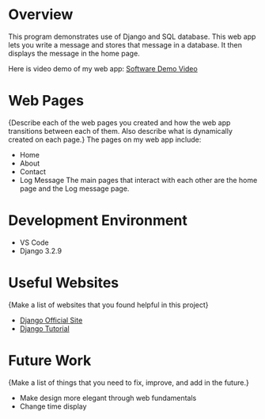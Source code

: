 # Overview

This program demonstrates use of Django and SQL database. This web app lets you write a message and stores that message in a database. It then displays the message in the home page. 

Here is video demo of my web app:
[Software Demo Video](https://youtu.be/c73KL4qcSBg)

# Web Pages

{Describe each of the web pages you created and how the web app transitions between each of them.  Also describe what is dynamically created on each page.}
The pages on my web app include:
* Home
* About
* Contact
* Log Message
The main pages that interact with each other are the home page and the Log message page. 
# Development Environment

* VS Code
* Django 3.2.9

# Useful Websites

{Make a list of websites that you found helpful in this project}
* [Django Official Site](https://docs.djangoproject.com/en/3.0/contents/)
* [Django Tutorial](https://www.tutorialspoint.com/django/index.htm)

# Future Work

{Make a list of things that you need to fix, improve, and add in the future.}
* Make design more elegant through web fundamentals
* Change time display

